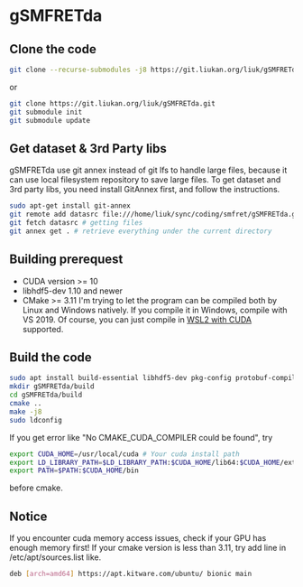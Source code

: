 # gSMFRETda

## Clone the code
```bash
git clone --recurse-submodules -j8 https://git.liukan.org/liuk/gSMFRETda.git
```
or
```bash
git clone https://git.liukan.org/liuk/gSMFRETda.git
git submodule init
git submodule update
```

## Get dataset & 3rd Party libs
gSMFRETda use git annex instead of git lfs to handle large files, because it can use local filesystem repository to save large files. To get dataset and 3rd party libs, you need install GitAnnex first, and follow the instructions.
```bash
sudo apt-get install git-annex
git remote add datasrc file:///home/liuk/sync/coding/smfret/gSMFRETda.git
git fetch datasrc # getting files
git annex get . # retrieve everything under the current directory
```

## Building prerequest
* CUDA version >= 10 
* libhdf5-dev 1.10 and newer 
* CMake >= 3.11
I'm trying to let the program can be compiled both by Linux and Windows natively. If you compile it in Windows, compile with VS 2019. Of course, you can just compile in [WSL2 with CUDA](https://docs.nvidia.com/cuda/wsl-user-guide/index.html) supported.

## Build the code
```bash
sudo apt install build-essential libhdf5-dev pkg-config protobuf-compiler libprotobuf-dev libnanomsg-dev libboost-dev doxygen libboost-system-dev libboost-serialization-dev cmake gengetopt
mkdir gSMFRETda/build
cd gSMFRETda/build
cmake ..
make -j8
sudo ldconfig
```
If you get error like "No CMAKE_CUDA_COMPILER could be found", try
```bash
export CUDA_HOME=/usr/local/cuda # Your cuda install path
export LD_LIBRARY_PATH=$LD_LIBRARY_PATH:$CUDA_HOME/lib64:$CUDA_HOME/extras/CUPTI/lib64
export PATH=$PATH:$CUDA_HOME/bin
```
before cmake.

## Notice
If you encounter cuda memory access issues, check if your GPU has enough memory first! 
If your cmake version is less than 3.11, try add line in /etc/apt/sources.list like.
```bash
deb [arch=amd64] https://apt.kitware.com/ubuntu/ bionic main
```
